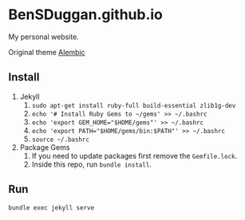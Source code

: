 # BenSDuggan.github.io

My personal website.

Original theme [Alembic](https://github.com/daviddarnes/alembic)

## Install

1. Jekyll
	1. `sudo apt-get install ruby-full build-essential zlib1g-dev`
	2. `echo '# Install Ruby Gems to ~/gems' >> ~/.bashrc`
	3. `echo 'export GEM_HOME="$HOME/gems"' >> ~/.bashrc`
	4. `echo 'export PATH="$HOME/gems/bin:$PATH"' >> ~/.bashrc`
	5. `source ~/.bashrc`
2. Package Gems
	1. If you need to update packages first remove the `Gemfile.lock`.
	2. Inside this repo, run `bundle install`.

## Run

`bundle exec jekyll serve`